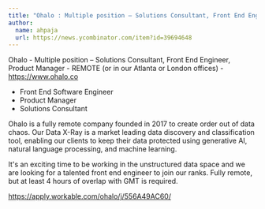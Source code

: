 ```yaml
---
title: "Ohalo : Multiple position – Solutions Consultant, Front End Engineer, Product Manager"
author:
  name: ahpaja
  url: https://news.ycombinator.com/item?id=39694648
---
```

Ohalo - Multiple position – Solutions Consultant, Front End Engineer, Product Manager - REMOTE (or in our Atlanta or London offices) - <a href="https:&#x2F;&#x2F;www.ohalo.co" rel="nofollow">https:&#x2F;&#x2F;www.ohalo.co</a>

- Front End Software Engineer
- Product Manager
- Solutions Consultant

Ohalo is a fully remote company founded in 2017 to create order out of data chaos. Our Data X-Ray is a market leading data discovery and classification tool, enabling our clients to keep their data protected using generative AI, natural language processing, and machine learning.

It&#x27;s an exciting time to be working in the unstructured data space and we are looking for a talented front end engineer to join our ranks. Fully remote, but at least 4 hours of overlap with GMT is required.

<a href="https:&#x2F;&#x2F;apply.workable.com&#x2F;ohalo&#x2F;j&#x2F;556A49AC60&#x2F;" rel="nofollow">https:&#x2F;&#x2F;apply.workable.com&#x2F;ohalo&#x2F;j&#x2F;556A49AC60&#x2F;</a>

